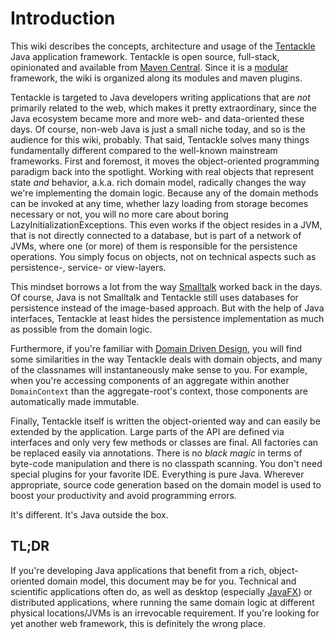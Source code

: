 # Introduction

This wiki describes the concepts, architecture and usage of the [Tentackle](https://tentackle.org)
Java application framework. Tentackle is open source, full-stack, opinionated and
available from [Maven Central](https://search.maven.org/search?q=tentackle).
Since it is a [modular](https://openjdk.org/projects/jigsaw/) framework,
the wiki is organized along its modules and maven plugins.

Tentackle is targeted to Java developers writing applications that are *not* primarily related to the web, 
which makes it pretty extraordinary, since the Java ecosystem became more and more web- and
data-oriented these days. Of course, non-web Java is just a small niche today, and so is the
audience for this wiki, probably.
That said, Tentackle solves many things fundamentally different compared
to the well-known mainstream frameworks. First and foremost, it moves the object-oriented
programming paradigm back into the spotlight. Working with real objects that represent state
*and* behavior, a.k.a. rich domain model, radically changes the way we're implementing the domain logic.
Because any of the domain methods can be invoked at any time, whether lazy loading from storage
becomes necessary or not, you will no more care about boring LazyInitializationExceptions. 
This even works if the object resides in a JVM, that is not directly connected
to a database, but is part of a network of JVMs, where one (or more) of them is responsible for the
persistence operations. You simply focus on objects, not on technical aspects such as persistence-, 
service- or view-layers.

This mindset borrows a lot from the way [Smalltalk](https://en.wikipedia.org/wiki/Smalltalk) 
worked back in the days. Of course, Java is not Smalltalk and Tentackle still uses databases
for persistence instead of the image-based approach. But with the help of Java interfaces, 
Tentackle at least hides the persistence implementation as much as possible from the domain logic.

Furthermore, if you're familiar with [Domain Driven Design](https://en.wikipedia.org/wiki/Domain-driven_design),
you will find some similarities in the way Tentackle deals with domain objects, and many of the classnames
will instantaneously make sense to you.
For example, when you're accessing components of an aggregate within another `DomainContext` than
the aggregate-root's context, those components are automatically made immutable.

Finally, Tentackle itself is written the object-oriented way and can easily be extended
by the application. Large parts of the API are defined via interfaces and
only very few methods or classes are final. All factories
can be replaced easily via annotations. There is no *black magic* in terms of byte-code manipulation
and there is no classpath scanning. You don't need special plugins for your favorite IDE.
Everything is pure Java. Wherever appropriate, source code generation based on the domain model 
is used to boost your productivity and avoid programming errors.

It's different. It's Java outside the box.

## TL;DR
If you're developing Java applications that benefit from a rich, object-oriented domain model, this
document may be for you. Technical and scientific applications often do, 
as well as desktop (especially [JavaFX](https://openjfx.io/)) or distributed applications, 
where running the same domain logic at different physical locations/JVMs is an irrevocable requirement.
If you're looking for yet another web framework, this is definitely the wrong place.
